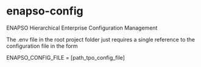 # enapso-config

ENAPSO Hierarchical Enterprise Configuration Management

The .env file in the root project folder just requires a single reference to the configuration file in the form

ENAPSO_CONFIG_FILE = [path_tpo_config_file]

